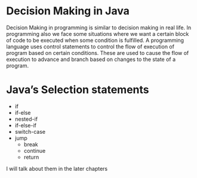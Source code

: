 # Decision Making in Java

Decision Making in programming is similar to decision making in real life. In programming also we face some situations where we want a certain block of code to be executed when some condition is fulfilled. A programming language uses control statements to control the flow of execution of program based on certain conditions. These are used to cause the flow of execution to advance and branch based on changes to the state of a program.

# Java’s Selection statements

- if
- if-else
- nested-if
- if-else-if
- switch-case
- jump 
  - break
  - continue
  - return

I will talk about them in the later chapters

